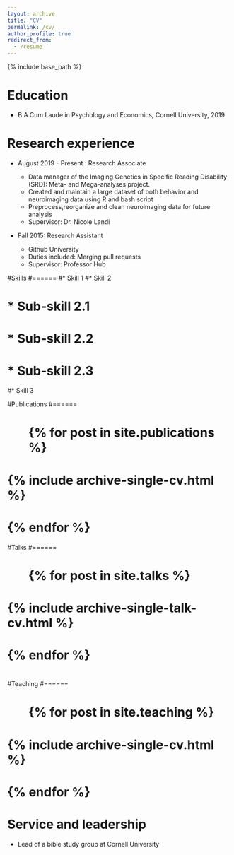 ```yaml
---
layout: archive
title: "CV"
permalink: /cv/
author_profile: true
redirect_from:
  - /resume
---
```


{% include base_path %}

Education
======
* B.A.Cum Laude in Psychology and Economics, Cornell University, 2019


Research experience
======
* August 2019 - Present : Research Associate
  * Data manager of the Imaging Genetics in Specific Reading Disability (SRD): Meta- and Mega-analyses project. 
  * Created and maintain a large dataset of both behavior and neuroimaging data using R and bash script
  * Preprocess,reorganize and clean neuroimaging data for future analysis
  * Supervisor: Dr. Nicole Landi 

* Fall 2015: Research Assistant
  * Github University
  * Duties included: Merging pull requests
  * Supervisor: Professor Hub
  
#Skills
#======
#* Skill 1
#* Skill 2
#  * Sub-skill 2.1
#  * Sub-skill 2.2
#  * Sub-skill 2.3
#* Skill 3

#Publications
#======
#  <ul>{% for post in site.publications %}
#    {% include archive-single-cv.html %}
#  {% endfor %}</ul>
  
#Talks
#======
#  <ul>{% for post in site.talks %}
#    {% include archive-single-talk-cv.html %}
#  {% endfor %}</ul>
#  
#Teaching
#======
#  <ul>{% for post in site.teaching %}
#   {% include archive-single-cv.html %}
#  {% endfor %}</ul>
#  
Service and leadership
======
* Lead of a bible study group at Cornell University 

